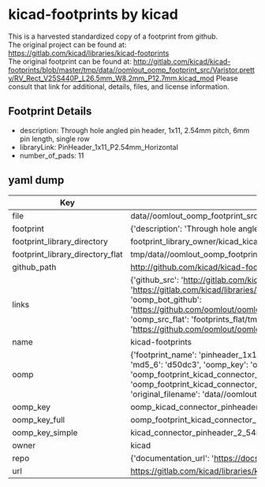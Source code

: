 # kicad-footprints by kicad  
This is a harvested standardized copy of a footprint from github.  
The original project can be found at:  
https://gitlab.com/kicad/libraries/kicad-footprints  
The original footprint can be found at:
http://gitlab.com/kicad/kicad-footprints/blob/master/tmp/data//oomlout_oomp_footprint_src/Varistor.pretty/RV_Rect_V25S440P_L26.5mm_W8.2mm_P12.7mm.kicad_mod
Please consult that link for additional, details, files, and license information.  
## Footprint Details
* description: Through hole angled pin header, 1x11, 2.54mm pitch, 6mm pin length, single row  
* libraryLink: PinHeader_1x11_P2.54mm_Horizontal  
* number_of_pads: 11  
## yaml dump  
| Key | Value |  
| --- | --- |  
| file | data//oomlout_oomp_footprint_src/kicad-footprints/Connector_PinHeader_2.54mm.pretty/PinHeader_1x11_P2.54mm_Horizontal.kicad_mod |  
| footprint | {'description': 'Through hole angled pin header, 1x11, 2.54mm pitch, 6mm pin length, single row', 'libraryLink': 'PinHeader_1x11_P2.54mm_Horizontal', 'number_of_pads': 11} |  
| footprint_library_directory | footprint_library_owner/kicad_kicad-footprints/ |  
| footprint_library_directory_flat | tmp/data//oomlout_oomp_footprint_src/footprints_flat/kicad_connector_pinheader_2_54mm_pinheader_1x11_p2_54mm_horizontal/working |  
| github_path | http://github.com/kicad/kicad-footprints/blob/master/tmp/data//oomlout_oomp_footprint_src/Connector_PinHeader_2.54mm.pretty/PinHeader_1x11_P2.54mm_Horizontal.kicad_mod |  
| links | {'github_src': 'http://gitlab.com/kicad/kicad-footprints/blob/master/tmp/data//oomlout_oomp_footprint_src/Varistor.pretty/RV_Rect_V25S440P_L26.5mm_W8.2mm_P12.7mm.kicad_mod', 'github_src_repo': 'https://gitlab.com/kicad/libraries/kicad-footprints', 'oomp_bot': 'tmp/data//oomlout_oomp_footprint_src/footprints/kicad_connector_pinheader_2_54mm_pinheader_1x11_p2_54mm_horizontal/working', 'oomp_bot_github': 'https://github.com/oomlout/oomlout_oomp_footprint_bot/tree/main/tmp/data//oomlout_oomp_footprint_src/footprints/kicad_connector_pinheader_2_54mm_pinheader_1x11_p2_54mm_horizontal/working', 'oomp_src_flat': 'footprints_flat/tmp/data//oomlout_oomp_footprint_src/footprints_flat/kicad_connector_pinheader_2_54mm_pinheader_1x11_p2_54mm_horizontal/working', 'oomp_src_flat_github': 'https://github.com/oomlout/oomlout_oomp_footprint_src/tree/main/tmp/data//oomlout_oomp_footprint_src/footprints_flat/kicad_connector_pinheader_2_54mm_pinheader_1x11_p2_54mm_horizontal/working'} |  
| name | kicad-footprints |  
| oomp | {'footprint_name': 'pinheader_1x11_p2_54mm_horizontal', 'library_name': 'connector_pinheader_2_54mm', 'md5': 'd50dc316ce1553baea2d4d8e2ec43097', 'md5_10': 'd50dc316ce', 'md5_5': 'd50dc', 'md5_6': 'd50dc3', 'oomp_key': 'oomp_kicad_connector_pinheader_2_54mm_pinheader_1x11_p2_54mm_horizontal', 'oomp_key_extra': 'oomp_footprint_kicad_connector_pinheader_2_54mm_pinheader_1x11_p2_54mm_horizontal', 'oomp_key_full': 'oomp_footprint_kicad_connector_pinheader_2_54mm_pinheader_1x11_p2_54mm_horizontal_d50dc3', 'oomp_key_simple': 'kicad_connector_pinheader_2_54mm_pinheader_1x11_p2_54mm_horizontal', 'original_filename': 'data//oomlout_oomp_footprint_src/kicad-footprints/Connector_PinHeader_2.54mm.pretty/PinHeader_1x11_P2.54mm_Horizontal.kicad_mod', 'owner_name': 'kicad'} |  
| oomp_key | oomp_kicad_connector_pinheader_2_54mm_pinheader_1x11_p2_54mm_horizontal |  
| oomp_key_full | oomp_footprint_kicad_connector_pinheader_2_54mm_pinheader_1x11_p2_54mm_horizontal |  
| oomp_key_simple | kicad_connector_pinheader_2_54mm_pinheader_1x11_p2_54mm_horizontal |  
| owner | kicad |  
| repo | {'documentation_url': 'https://docs.github.com/rest/repos/repos#get-a-repository', 'message': 'Not Found'} |  
| url | https://gitlab.com/kicad/libraries/kicad-footprints |  


